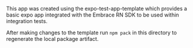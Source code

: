 This app was created using the expo-test-app-template which provides a basic expo app integrated with the Embrace RN SDK
to be used within integration tests.

After making changes to the template run `npm pack` in this directory to regenerate the local package artifact.